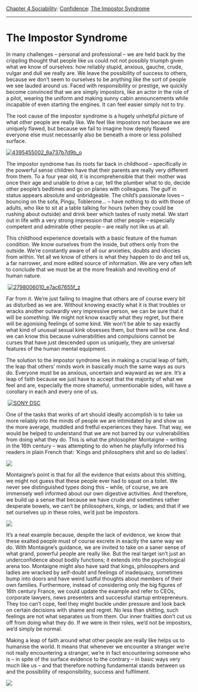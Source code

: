 [Chapter 4.Sociability](https://www.theschooloflife.com/thebookoflife/category/sociability/): [Confidence](https://www.theschooloflife.com/thebookoflife/category/sociability/confidence/): [The Impostor Syndrome](https://www.theschooloflife.com/thebookoflife/the-impostor-syndrome/)

* * *

# The Impostor Syndrome

In many challenges – personal and professional – we are held back by the crippling thought that people like us could not not possibly triumph given what we know of ourselves: how reliably stupid, anxious, gauche, crude, vulgar and dull we really are. We leave the possibility of success to others, because we don’t seem to ourselves to be anything like the sort of people we see lauded around us. Faced with responsibility or prestige, we quickly become convinced that we are simply impostors, like an actor in the role of a pilot, wearing the uniform and making sunny cabin announcements while incapable of even starting the engines. It can feel easier simply not to try.

The root cause of the impostor syndrome is a hugely unhelpful picture of what other people are really like. We feel like impostors not because we are uniquely flawed, but because we fail to imagine how deeply flawed everyone else must necessarily also be beneath a more or less polished surface.

[![4395455002_6a737b7d9b_o](https://www.theschooloflife.com/thebookoflife/wp-content/uploads/2016/05/4395455002_6a737b7d9b_o.jpg)](http://www.thebookoflife.org/wp-content/uploads/2016/05/4395455002_6a737b7d9b_o.jpg)

The impostor syndrome has its roots far back in childhood – specifically in the powerful sense children have that their parents are really very different from them. To a four year old, it is incomprehensible that their mother was once their age and unable to drive a car, tell the plumber what to do, decide other people’s bedtimes and go on planes with colleagues. The gulf in status appears absolute and unbridgeable. The child’s passionate loves – bouncing on the sofa, Pingu, Toblerone… – have nothing to do with those of adults, who like to sit at a table talking for hours (when they could be rushing about outside) and drink beer which tastes of rusty metal. We start out in life with a very strong impression that other people – especially competent and admirable other people – are really not like us at all.

This childhood experience dovetails with a basic feature of the human condition. We know ourselves from the inside, but others only from the outside. We’re constantly aware of all our anxieties, doubts and idiocies from within. Yet all we know of others is what they happen to do and tell us, a far narrower, and more edited source of information. We are very often left to conclude that we must be at the more freakish and revolting end of human nature.

&nbsp;[![2798006010_e7ac67655f_z](https://www.theschooloflife.com/thebookoflife/wp-content/uploads/2016/05/2798006010_e7ac67655f_z.jpg)](http://www.thebookoflife.org/wp-content/uploads/2016/05/2798006010_e7ac67655f_z.jpg)

Far from it. We’re just failing to imagine that others are of course every bit as disturbed as we are. Without knowing exactly what it is that troubles or wracks another outwardly very impressive person, we can be sure that it will be _something_. We might not know exactly what they regret, but there will be agonising feelings of some kind. We won’t be able to say exactly what kind of unusual sexual kink obsesses them, but there will be one. And we can know this because vulnerabilities and compulsions cannot be curses that have just descended upon us uniquely, they are universal features of the human mental equipment.

The solution to the impostor syndrome lies in making a crucial leap of faith, the leap that others’ minds work in basically much the same ways as ours do. Everyone must be as anxious, uncertain and wayward as we are. It’s a leap of faith because we just have to accept that the majority of what we feel and are, especially the more shameful, unmentionable sides, will have a corollary in each and every one of us.

&nbsp;[![SONY DSC](https://www.theschooloflife.com/thebookoflife/wp-content/uploads/2016/05/4414878066_4e38468cd1_b.jpg)](http://www.thebookoflife.org/wp-content/uploads/2016/05/4414878066_4e38468cd1_b.jpg)

One of the tasks that works of art should ideally accomplish is to take us more reliably into the minds of people we are intimidated by and show us the more average, muddled and fretful experiences they have. That way, we would be helped to understand that we are not barred by our vulnerabilities from doing what they do. This is what the philosopher Montaigne – writing in the 16th century – was attempting to do when he playfully informed his readers in plain French that: ‘Kings and philosophers shit and so do ladies’.

![](http://3.bp.blogspot.com/-BHOFNyer7DE/UFwq7M9L4BI/AAAAAAAAAbM/OHvoicpeP0U/s1600/medwomenatwork1-pisan.jpg)

Montaigne’s point is that for all the evidence that exists about this shitting, we might not guess that these people ever had to squat on a toilet. We never see distinguished types doing this – while, of course, we are immensely well informed about our own digestive activities. And therefore, we build up a sense that because we have crude and sometimes rather desperate bowels, we can’t be philosophers, kings, or ladies; and that if we set ourselves up in these roles, we’d just be impostors.

![](http://www.experience-it-all.com/wp-content/uploads/2011/01/googleexecs.jpg)

It’s a neat example because, despite the lack of evidence, we know that these exalted people must of course excrete in exactly the same way we do. With Montaigne’s guidance, we are invited to take on a saner sense of what grand, powerful people are really like. But the real target isn’t just an underconfidence about bodily functions; it extends into the psychological arena too. Montaigne might also have said that kings, philosophers and ladies are wracked by self-doubt and feelings of inadequacy, sometimes bump into doors and have weird lustful thoughts about members of their own families. Furthermore, instead of considering only the big figures of 16th century France, we could update the example and refer to CEOs, corporate lawyers, news presenters and successful startup entrepreneurs. They too can’t cope, feel they might buckle under pressure and look back on certain decisions with shame and regret. No less than shitting, such feelings are not what separates us from them. Our inner frailties don’t cut us off from doing what they do. If we were in their roles, we’d not be impostors, we’d simply be normal.

Making a leap of faith around what other people are really like helps us to humanise the world. It means that whenever we encounter a stranger we’re not really encountering a stranger, we’re in fact encountering someone who is – in spite of the surface evidence to the contrary – in basic&nbsp;ways very much like us – and that therefore nothing fundamental stands between us and the possibility of responsibility, success and fulfilment.

[![](https://img.youtube.com/vi/eqhUHyVpAwE/0.jpg)](https://www.youtube.com/embed/eqhUHyVpAwE '')
